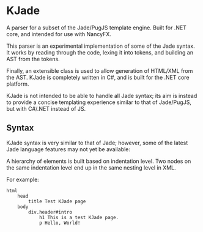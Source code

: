 
# KJade

A parser for a subset of the Jade/PugJS template engine.
Built for .NET core, and intended for use with NancyFX.

This parser is an experimental implementation of some of the Jade syntax.
It works by reading through the code, lexing it into tokens,
and building an AST from the tokens.

Finally, an extensible class is used to allow generation of HTML/XML
from the AST. KJade is completely written in C#, and is built for the
.NET core platform.

KJade is not intended to be able to handle all Jade syntax; its aim is instead
to provide a concise templating experience similar to that of Jade/PugJS, but with
C#/.NET instead of JS.

## Syntax

KJade syntax is very similar to that of Jade; however, some of the
latest Jade language features may not yet be available:

A hierarchy of elements is built based on indentation level. Two nodes on the
same indentation level end up in the same nesting level in XML.

For example:

```jade
html
    head
        title Test KJade page
    body
        div.header#intro
            h1 This is a test KJade page.
            p Hello, World!
```

